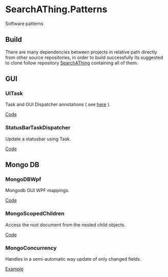 # SearchAThing.Patterns

Software patterns

## Build

There are many dependencies between projects in relative path directly from other source repositories,
in order to build successfully its suggested to clone follow repository [SearchAThing](https://github.com/devel0/SearchAThing) containing all of them.

## GUI

### UITask

Task and GUI Dispatcher annotations ( see [here](https://searchathing.com/?p=1470) ).

[Code](https://github.com/devel0/SearchAThing.Patterns/blob/master/src/StatusBarTaskDispatcher/MainWindow.xaml.cs)

### StatusBarTaskDispatcher

Update a statusbar using Task.

[Code](https://github.com/devel0/SearchAThing.Patterns/blob/master/src/StatusBarTaskDispatcher/MainWindow.xaml.cs)

## Mongo DB

### MongoDBWpf

Mongodb GUI WPF mappings.

[Code](https://github.com/devel0/SearchAThing.Patterns/blob/master/src/MongoDBWpf/MainWindow.xaml.cs)

### MongoScopedChildren

Access the root document from the nested child objects.

[Code](https://github.com/devel0/SearchAThing.Patterns/blob/master/src/MongoScopedChildren/Program.cs)

### MongoConcurrency

Handles in a semi-automatic way update of only changed fields.

[Example](https://github.com/devel0/SearchAThing.Patterns/tree/master/src/MongoConcurrency)